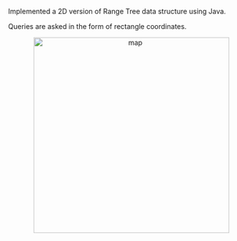 Implemented a 2D version of Range Tree data structure using Java.

Queries are asked in the form of rectangle coordinates.

<p align="center">
<img width="400" alt="map" src="https://user-images.githubusercontent.com/29575804/228442575-7bd0b92a-f29d-49f9-b494-6877f5385218.png">  
</p>

